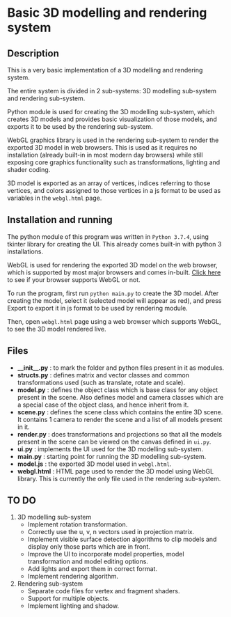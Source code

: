 # Basic 3D modelling and rendering system

## Description

This is a very basic implementation of a 3D modelling and rendering system.

The entire system is divided in 2 sub-systems: 3D modelling sub-system and rendering sub-system.

Python module is used for creating the 3D modelling sub-system, which creates 3D models and provides basic visualization of those models, and exports it to be used by the rendering sub-system.

WebGL graphics library is used in the rendering sub-system to render the exported 3D model in web browsers. This is used as it requires no installation (already built-in in most modern day browsers) while still exposing core graphics functionality such as transformations, lighting and shader coding.

3D model is exported as an array of vertices, indices referring to those vertices, and colors assigned to those vertices in a js format to be used as variables in the `webgl.html` page.

## Installation and running

The python module of this program was written in `Python 3.7.4`, using tkinter library for creating the UI. This already comes built-in with python 3 installations.

WebGL is used for rendering the exported 3D model on the web browser, which is supported by most major browsers and comes in-built. [Click here](https://get.webgl.org/) to see if your browser supports WebGL or not.

To run the program, first run `python main.py` to create the 3D model. After creating the model, select it (selected model will appear as red), and press Export to export it in js format to be used by rendering module.

Then, open `webgl.html` page using a web browser which supports WebGL, to see the 3D model rendered live.

## Files

- **\_\_init\_\_.py** : to mark the folder and python files present in it as modules.
- **structs.py** : defines matrix and vector classes and common transformations used (such as translate, rotate and scale).
- **model.py** : defines the object class which is base class for any object present in the scene. Also defines model and camera classes which are a special case of the object class, and hence inherit from it.
- **scene.py** : defines the scene class which contains the entire 3D scene. It contains 1 camera to render the scene and a list of all models present in it.
- **render.py** : does transformations and projections so that all the models present in the scene can be viewed on the canvas defined in `ui.py`.
- **ui.py** : implements the UI used for the 3D modelling sub-system.
- **main.py** : starting point for running the 3D modelling sub-system.
- **model.js** : the exported 3D model used in `webgl.html`.
- **webgl.html** : HTML page used to render the 3D model using WebGL library. This is currently the only file used in the rendering sub-system.

## TO DO

1. 3D modelling sub-system
   - Implement rotation transformation.
   - Correctly use the u, v, n vectors used in projection matrix.
   - Implement visible surface detection algorithms to clip models and display only those parts which are in front.
   - Improve the UI to incorporate model properties, model transformation and model editing options.
   - Add lights and export them in correct format.
   - Implement rendering algorithm.
2. Rendering sub-system
   - Separate code files for vertex and fragment shaders.
   - Support for multiple objects.
   - Implement lighting and shadow.
